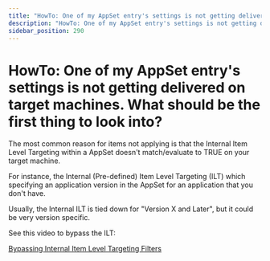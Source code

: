 ```yaml
---
title: "HowTo: One of my AppSet entry's settings is not getting delivered on target machines. What should be the first thing to look into?"
description: "HowTo: One of my AppSet entry's settings is not getting delivered on target machines. What should be the first thing to look into?"
sidebar_position: 290
---
```


# HowTo: One of my AppSet entry's settings is not getting delivered on target machines. What should be the first thing to look into?

The most common reason for items not applying is that the Internal Item Level Targeting within a
AppSet doesn't match/evaluate to TRUE on your target machine.

For instance, the Internal (Pre-defined) Item Level Targeting (ILT) which specifying an application
version in the AppSet for an application that you don't have.

Usually, the Internal ILT is tied down for "Version X and Later", but it could be very version
specific.

See this video to bypass the ILT:

[Bypassing Internal Item Level Targeting Filters](/docs/endpointpolicymanager/components/applicationsettingsmanager/videos/featurestechsupport/itemleveltargetingbypass.md)

